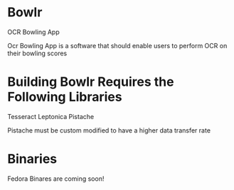 # Bowlr
OCR Bowling App

Ocr Bowling App is a software that should enable users to perform OCR on their bowling scores

# Building Bowlr Requires the Following Libraries

Tesseract
Leptonica
Pistache

Pistache must be custom modified to have a higher data transfer rate

# Binaries

Fedora Binares are coming soon!
